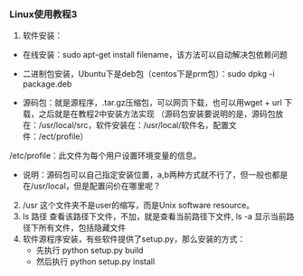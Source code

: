 ### Linux使用教程3

1. 软件安装：

 + 在线安装：sudo apt-get install  filename，该方法可以自动解决包依赖问题

 +  二进制包安装，Ubuntu下是deb包（centos下是prm包）：sudo dpkg -i package.deb

 +  源码包：就是源程序，.tar.gz压缩包，可以网页下载，也可以用wget + url 下载，之后就是在教程2中安装方法实现
   （源码包安装要说明的是，源码包放在：/usr/local/src，软件安装在：/usr/local/软件名，配置文件：/ect/profile）

   /etc/profile：此文件为每个用户设置环境变量的信息。

+ 说明：源码包可以自己指定安装位置，a,b两种方式就不行了，但一般也都是在/usr/local，但是配置问价在哪里呢？

2. /usr 这个文件夹不是user的缩写，而是Unix software resource。 
3. ls 路径 查看该路径下文件，不加，就是查看当前路径下文件,  ls -a 显示当前路径下所有文件，包括隐藏文件
4. 软件源程序安装，有些软件提供了setup.py，那么安装的方式：
   + 先执行 python setup.py build
   + 然后执行 python setup.py install